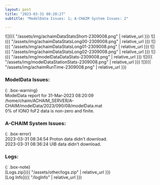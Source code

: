 ```yaml
---
layout: post
title: "2023-03-31 08:20:27"
subtitle: "ModelData Issues: 1; A-CHAIM System Issues: 2"

---
```


![]({{ "/assets/img/achaimDataStatsShort-2309008.png" | relative_url }})
![]({{ "/assets/img/achaimDataStatsLong00-2309008.png" | relative_url }})
![]({{ "/assets/img/achaimDataStatsLong01-2309008.png" | relative_url }})
![]({{ "/assets/img/achaimDataStatsLong02-2309008.png" | relative_url }})
![]({{ "/assets/img/modelDataDataStats-2309008.png" | relative_url }})
![]({{ "/assets/img/modelDataStationStats-2309008.png" | relative_url }})
![]({{ "/assets/img/achaimRunTime-2309008.png" | relative_url }})


### ModelData Issues:  
  
{: .box-warning}  
 ModelData report for 31-Mar-2023 08:20:09   
 /home/chaim/ACHAIM_SERVER/A-CHAIM/modelData/2023/090/08/modelData.mat   
 0% of IONO foF2 data is non-zero and finite.   
  
### A-CHAIM System Issues:  
  
{: .box-error}  
2023-03-31 08:34:54 Proton data didn't download.  
2023-03-31 08:36:24 UIB data didn't download.  

### Logs:  
  
{: .box-note}  
[Logs.zip]({{ "/assets/other/logs.zip" | relative_url }})  
[Log Info]({{ "/logInfo" | relative_url }})  
